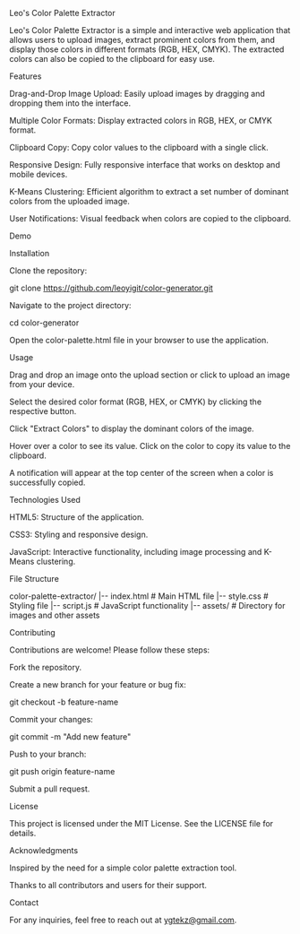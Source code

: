 Leo's Color Palette Extractor

Leo's Color Palette Extractor is a simple and interactive web application that allows users to upload images, extract prominent colors from them, and display those colors in different formats (RGB, HEX, CMYK). The extracted colors can also be copied to the clipboard for easy use.

Features

Drag-and-Drop Image Upload: Easily upload images by dragging and dropping them into the interface.

Multiple Color Formats: Display extracted colors in RGB, HEX, or CMYK format.

Clipboard Copy: Copy color values to the clipboard with a single click.

Responsive Design: Fully responsive interface that works on desktop and mobile devices.

K-Means Clustering: Efficient algorithm to extract a set number of dominant colors from the uploaded image.

User Notifications: Visual feedback when colors are copied to the clipboard.

Demo



Installation

Clone the repository:

git clone https://github.com/leoyigit/color-generator.git

Navigate to the project directory:

cd color-generator

Open the color-palette.html file in your browser to use the application.

Usage

Drag and drop an image onto the upload section or click to upload an image from your device.

Select the desired color format (RGB, HEX, or CMYK) by clicking the respective button.

Click "Extract Colors" to display the dominant colors of the image.

Hover over a color to see its value. Click on the color to copy its value to the clipboard.

A notification will appear at the top center of the screen when a color is successfully copied.

Technologies Used

HTML5: Structure of the application.

CSS3: Styling and responsive design.

JavaScript: Interactive functionality, including image processing and K-Means clustering.

File Structure

color-palette-extractor/
|-- index.html       # Main HTML file
|-- style.css        # Styling file
|-- script.js        # JavaScript functionality
|-- assets/          # Directory for images and other assets

Contributing

Contributions are welcome! Please follow these steps:

Fork the repository.

Create a new branch for your feature or bug fix:

git checkout -b feature-name

Commit your changes:

git commit -m "Add new feature"

Push to your branch:

git push origin feature-name

Submit a pull request.

License

This project is licensed under the MIT License. See the LICENSE file for details.

Acknowledgments

Inspired by the need for a simple color palette extraction tool.

Thanks to all contributors and users for their support.

Contact

For any inquiries, feel free to reach out at ygtekz@gmail.com.
